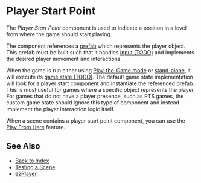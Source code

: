 # Player Start Point

The *Player Start Point* component is used to indicate a position in a level from where the game should start playing.

The component references a [prefab](../prefabs/prefabs-overview.md) which represents the player object. This prefab must be built such that it handles [input (TODO)](../input/input-overview.md) and implements the desired player movement and interactions.

When the game is run either using [Play-the-Game mode](../editor/run-scene.md#play-the-game-mode) or [stand-alone](../editor/run-scene.md#export-and-run), it will execute its [game state (TODO)](../runtime/application/game-state.md). The default game state implementation will look for a player start component and instantiate the referenced prefab. This is most useful for games where a specific object represents the player. For games that do not have a player presence, such as RTS games, the custom game state should ignore this type of component and instead implement the player interaction logic itself.

When a scene contains a player start point component, you can use the [Play From Here](../editor/run-scene.md#play-from-here) feature.

## See Also

* [Back to Index](../index.md)
* [Testing a Scene](../editor/run-scene.md)
* [ezPlayer](../tools/player.md)
